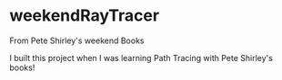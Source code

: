# weekendRayTracer
From Pete Shirley's weekend Books


I built this project when I was learning Path Tracing with Pete Shirley's books!
